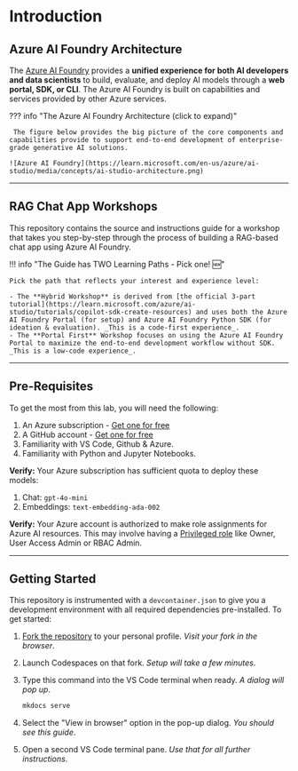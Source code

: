 # Introduction

## Azure AI Foundry Architecture

The [Azure AI Foundry](https://learn.microsoft.com/en-us/azure/ai-studio/concepts/architecture) provides a **unified experience for both AI developers and data scientists** to build, evaluate, and deploy AI models through a **web portal, SDK, or CLI**. The Azure AI Foundry is built on capabilities and services provided by other Azure services.

??? info "The Azure AI Foundry Architecture (click to expand)"

     The figure below provides the big picture of the core components and capabilities provide to support end-to-end development of enterprise-grade generative AI solutions.

    ![Azure AI Foundry](https://learn.microsoft.com/en-us/azure/ai-studio/media/concepts/ai-studio-architecture.png)

---

## RAG Chat App Workshops

This repository contains the source and instructions guide for a workshop that takes you step-by-step through the process of building a RAG-based chat app using Azure AI Foundry. 

!!! info "The Guide has TWO Learning Paths - Pick one! 🆕"

    Pick the path that reflects your interest and experience level: 
    
    - The **Hybrid Workshop** is derived from [the official 3-part tutorial](https://learn.microsoft.com/azure/ai-studio/tutorials/copilot-sdk-create-resources) and uses both the Azure AI Foundry Portal (for setup) and Azure AI Foundry Python SDK (for ideation & evaluation). _This is a code-first experience_.
    - The **Portal First** Workshop focuses on using the Azure AI Foundry Portal to maximize the end-to-end development workflow without SDK. _This is a low-code experience_.


---

## Pre-Requisites

To get the most from this lab, you will need the following:

1. An Azure subscription - [Get one for free](https://aka.ms/azure/free)
1. A GitHub account - [Get one for free](https://github.com/signup)
1. Familiarity with VS Code, Github & Azure.
1. Familiarity with Python and Jupyter Notebooks.


**Verify:** Your Azure subscription has sufficient quota to deploy these models:

1. Chat: `gpt-4o-mini` 
1. Embeddings: `text-embedding-ada-002`

**Verify:** Your Azure account is authorized to make role assignments for Azure AI resources. This may involve having a [Privileged role](https://learn.microsoft.com/azure/role-based-access-control/built-in-roles#user-access-administrator) like Owner, User Access Admin or RBAC Admin.

---

## Getting Started

This repository is instrumented with a `devcontainer.json` to give you a development environment with all required dependencies pre-installed. To get started:

1. [Fork the repository](https://github.com/nitya/azure-ai-rag-workshop) to your personal profile. _Visit your fork in the browser_.

1. Launch Codespaces on that fork. _Setup will take a few minutes_.
1. Type this command into the VS Code terminal when ready. _A dialog will pop up_.

    ```bash title=""
    mkdocs serve
    ```

1. Select the "View in browser" option in the pop-up dialog. _You should see this guide_.

1. Open a second VS Code terminal pane. _Use that for all further instructions_.

